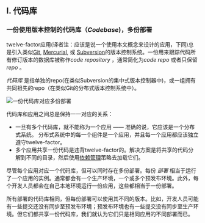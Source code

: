 ## I. 代码库
### 一份使用版本控制的代码库（*Codebase*)，多份部署

twelve-factor应用(译者注：应该是说一个使用本文概念来设计的应用，下同)总是引入类似[Git](http://git-scm.com/), [Mercurial](http://mercurial.selenic.com/), 或 [Subversion](http://subversion.apache.org/)的版本控制系统。一份用来跟踪代码所有修订版本的数据库被称作*code repository* ，通常简化为*code repo* 或者只保留 *repo* 。

*代码库* 是指单独的repo(在类似Subversion的集中式版本控制器中)，或一组拥有共同祖先的repo（在类似Git的分布式版本控制系统中）。

![一份代码库对应多份部署](/images/代码库-deploys.png)

代码库和应用之间总是保持一一对应的关系：

* 一旦有多个代码库，就不能称为一个应用 —— 准确的说，它应该是一个分布式系统。 分布式系统中的每一个组件是一个应用，并且每一个应用都应该独立遵守twelve-factor。
* 多个应用共享一份代码是违背twelve-factor的。解决方案是将共享的代码分解到不同的目录，然后使用[依赖管理](/dependencies)策略去加载它们。

尽管每个应用对应一个代码库，但可以同时存在多份部署。每份 *部署* 相当于运行了一个应用的实例。通常都会有一个生产环境，一个或多个预发布环境。此外，每个开发人员都会在自己本地环境运行一份应用，这些都相当于一份部署。

所有部署的代码库相同，但每份部署可以使用其不同的版本。比如，开发人员可能有一些提交还没有同步至预发布环境；预发布环境也有一些提交没有同步至生产环境。但它们都共享一份代码库，我们就认为它们只是相同应用的不同部署而已。

